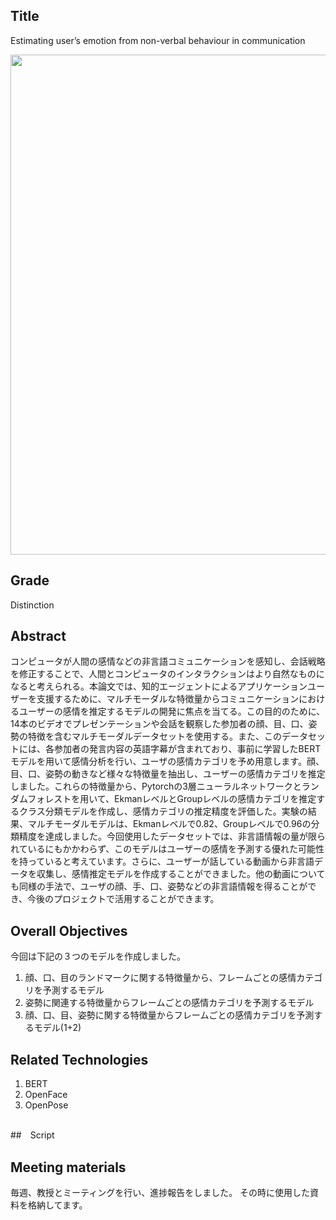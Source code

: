 ## Title
Estimating user’s emotion from non-verbal behaviour in communication

<img src="https://user-images.githubusercontent.com/76276773/208693371-e3718fff-0fb2-48af-b908-ce9af16fadcc.jpeg" width="800">

## Grade
Distinction

## Abstract
コンピュータが人間の感情などの非言語コミュニケーションを感知し、会話戦略を修正することで、人間とコンピュータのインタラクションはより自然なものになると考えられる。本論文では、知的エージェントによるアプリケーションユーザーを支援するために、マルチモーダルな特徴量からコミュニケーションにおけるユーザーの感情を推定するモデルの開発に焦点を当てる。この目的のために、14本のビデオでプレゼンテーションや会話を観察した参加者の顔、目、口、姿勢の特徴を含むマルチモーダルデータセットを使用する。また、このデータセットには、各参加者の発言内容の英語字幕が含まれており、事前に学習したBERTモデルを用いて感情分析を行い、ユーザの感情カテゴリを予め用意します。顔、目、口、姿勢の動きなど様々な特徴量を抽出し、ユーザーの感情カテゴリを推定しました。これらの特徴量から、Pytorchの3層ニューラルネットワークとランダムフォレストを用いて、EkmanレベルとGroupレベルの感情カテゴリを推定するクラス分類モデルを作成し、感情カテゴリの推定精度を評価した。実験の結果、マルチモーダルモデルは、Ekmanレベルで0.82、Groupレベルで0.96の分類精度を達成しました。今回使用したデータセットでは、非言語情報の量が限られているにもかかわらず、このモデルはユーザーの感情を予測する優れた可能性を持っていると考えています。さらに、ユーザーが話している動画から非言語データを収集し、感情推定モデルを作成することができました。他の動画についても同様の手法で、ユーザの顔、手、口、姿勢などの非言語情報を得ることができ、今後のプロジェクトで活用することができます。

## Overall Objectives
今回は下記の３つのモデルを作成しました。
1. 顔、口、目のランドマークに関する特徴量から、フレームごとの感情カテゴリを予測するモデル
2. 姿勢に関連する特徴量からフレームごとの感情カテゴリを予測するモデル
3. 顔、口、目、姿勢に関する特徴量からフレームごとの感情カテゴリを予測するモデル(1+2)

## Related Technologies
1. BERT
2. OpenFace
3. OpenPose

##  

##　Script


## Meeting materials
毎週、教授とミーティングを行い、進捗報告をしました。
その時に使用した資料を格納してます。

